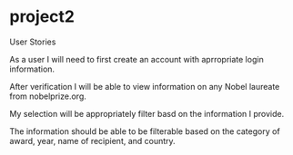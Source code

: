 # project2



User Stories

As a user I will need to first create an account with aprropriate login information.

After verification I will be able to view information on any Nobel laureate
from nobelprize.org.

My selection will be appropriately filter basd on the information I provide.

The information should be able to be filterable based on the category of award, year, name of recipient, and country.
